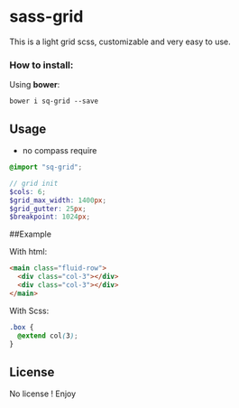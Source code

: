 sass-grid
=========

This is a light grid scss, customizable and very easy to use.

### How to install:

Using **bower**:

```
bower i sq-grid --save
```

## Usage
- no compass require

```scss
@import "sq-grid";

// grid init
$cols: 6;
$grid_max_width: 1400px;
$grid_gutter: 25px;
$breakpoint: 1024px;

```

##Example

With html:
```html
<main class="fluid-row">
  <div class="col-3"></div>
  <div class="col-3"></div>
</main>
```

With Scss:
```scss
.box {
  @extend col(3);
}
```

## License
No license ! Enjoy
